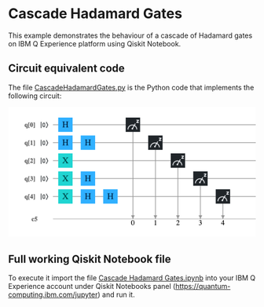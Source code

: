 ﻿# Cascade Hadamard Gates

This example demonstrates the behaviour of a cascade of Hadamard gates on IBM Q Experience platform using Qiskit Notebook.


## Circuit equivalent code
The file [CascadeHadamardGates.py](./CascadeHadamardGates.py) is the Python code that implements the following circuit:

![Circuit](./qc-hdmgatecsd-circuit.png?raw=true)


## Full working Qiskit Notebook file

To execute it import the file [Cascade Hadamard Gates.ipynb](./Cascade%20Hadamard%20Gates.ipynb) into your IBM Q Experience account under Qiskit Notebooks panel (https://quantum-computing.ibm.com/jupyter) and run it.

